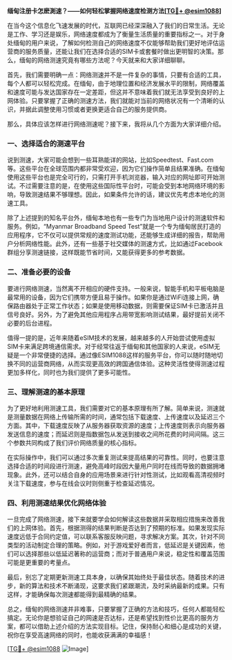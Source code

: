 **缅甸注册卡怎麽測速？——如何轻松掌握网络速度检测方法[[TG💪+ @esim1088](https://t.me/s/esim1088)]**

在当今这个信息化飞速发展的时代，互联网已经深深融入了我们的日常生活。无论是工作、学习还是娱乐，网络速度都成为了衡量生活质量的重要指标之一。对于身处缅甸的用户来说，了解如何检测自己的网络速度不仅能够帮助我们更好地评估运营商的服务质量，还能让我们在选择合适的SIM卡或套餐时做出更明智的决策。那么，缅甸的网络测速究竟有哪些方法呢？今天就来和大家详细聊聊。

首先，我们需要明确一点：网络测速并不是一件复杂的事情，只要有合适的工具，每个人都可以轻松完成。在缅甸，由于地理位置和经济发展水平的限制，网络覆盖和速度可能与发达国家存在一定差距，但这并不意味着我们就无法享受到良好的上网体验。只要掌握了正确的测速方法，我们就能对当前的网络状况有一个清晰的认识，并据此调整使用习惯或者更换更适合自己的服务提供商。

那么，具体应该怎样进行网络测速呢？接下来，我将从几个方面为大家详细介绍。

### 一、选择适合的测速平台

说到测速，大家可能会想到一些耳熟能详的网站，比如Speedtest、Fast.com等。这些平台在全球范围内都非常受欢迎，因为它们操作简单且结果准确。在缅甸使用这些平台也是完全可行的，只需打开手机浏览器，输入对应的网址即可开始测试。不过需要注意的是，在使用这些国际性平台时，可能会受到本地网络环境的影响，导致测速结果不够理想。因此，如果条件允许的话，建议优先考虑本地化的测速工具。

除了上述提到的知名平台外，缅甸本地也有一些专门为当地用户设计的测速软件和服务。例如，“Myanmar Broadband Speed Test”就是一个专为缅甸居民打造的应用程序，它不仅可以提供常规的速度测试功能，还能够生成详细的报告，帮助用户分析网络性能。此外，还有一些基于社交媒体的测速方式，比如通过Facebook群组分享测速链接，这样既能节省时间，又能获得更多的参考数据。

### 二、准备必要的设备

要进行网络测速，当然离不开相应的硬件支持。一般来说，智能手机和平板电脑是最常用的设备，因为它们携带方便且易于操作。如果你是通过WiFi连接上网，确保路由器处于正常工作状态；如果是使用移动数据，则需要保证SIM卡已激活并且信号良好。另外，为了避免其他应用程序占用带宽影响测试结果，最好提前关闭不必要的后台进程。

值得一提的是，近年来随着eSIM技术的发展，越来越多的人开始尝试使用虚拟SIM卡来满足跨境通信需求。对于经常往返于缅甸和其他国家的人来说，eSIM无疑是一个非常便捷的选择。通过像ESIM1088这样的服务平台，你可以随时随地切换不同的运营商网络，从而实现更高效的跨国通信体验。这种灵活性使得测速过程更加多样化，同时也为我们提供了更多可能性。

### 三、理解测速的基本原理

为了更好地利用测速工具，我们需要对它的基本原理有所了解。简单来说，测速就是测量数据在网络上传输所需的时间，通常包括下载速度、上传速度以及延迟三个方面。其中，下载速度反映了从服务器获取资源的速度；上传速度则表示向服务器发送信息的速度；而延迟则是指数据包从发送到接收之间所花费的时间间隔。这三个参数共同构成了我们评价网络质量的核心指标。

在实际操作中，我们可以通过多次重复测试来提高结果的可靠性。同时，也要注意选择合适的时间段进行测速，避免高峰时段因大量用户同时在线而导致的数据拥堵现象。此外，还可以结合自身的应用场景来进行针对性测试，比如观看高清视频时关注下载速度，参与在线会议时则侧重于检查延迟情况。

### 四、利用测速结果优化网络体验

一旦完成了网络测速，接下来就要学会如何解读这些数据并采取相应措施来改善我们的上网体验。首先，根据测得的结果判断是否达到了预期的标准。如果发现实际速度远低于合同约定值，可以联系客服反映问题，寻求解决方案。其次，针对不同类型的活动制定合理的策略。例如，对于游戏爱好者而言，低延迟是关键因素，他们可以选择那些以低延迟著称的运营商；而对于普通用户来说，稳定性和覆盖范围可能是更重要的考量点。

最后，别忘了定期更新测速工具本身，以确保其始终处于最佳状态。随着技术的进步，新的算法和技术不断涌现，这要求我们紧跟潮流，及时采纳最新的成果。只有这样，才能确保每次测速都能得到最精确的结果。

总之，缅甸的网络测速并非难事，只要掌握了正确的方法和技巧，任何人都能轻松搞定。无论你是想验证自己的网速是否达标，还是希望找到性价比更高的服务方案，都可以借助上述介绍的方法实现目标。记住，保持耐心和细心是成功的关键，祝你在享受高速网络的同时，也能收获满满的幸福感！

[[TG💪+ @esim1088](https://t.me/s/esim1088) ![Image](https://i.postimg.cc/4NQfJmqS/Snipaste-2025-05-13-00-14-12.png)]
